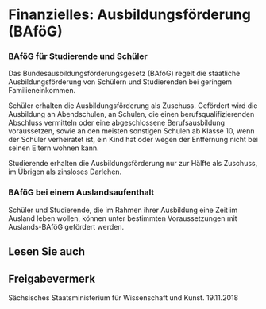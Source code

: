 # Finanzielles: Ausbildungsförderung (BAföG)

### BAföG für Studierende und Schüler

Das Bundesausbildungsförderungsgesetz (BAföG) regelt die staatliche Ausbildungsförderung von Schülern und Studierenden bei geringem Familieneinkommen.

Schüler erhalten die Ausbildungsförderung als Zuschuss. Gefördert wird die Ausbildung an Abendschulen, an Schulen, die einen berufsqualifizierenden Abschluss vermitteln oder eine abgeschlossene Berufsausbildung voraussetzen, sowie an den meisten sonstigen Schulen ab Klasse 10, wenn der Schüler verheiratet ist, ein Kind hat oder wegen der Entfernung nicht bei seinen Eltern wohnen kann.

Studierende erhalten die Ausbildungsförderung nur zur Hälfte als Zuschuss, im Übrigen als zinsloses Darlehen.

### BAföG bei einem Auslandsaufenthalt

Schüler und Studierende, die im Rahmen ihrer Ausbildung eine Zeit im Ausland leben wollen, können unter bestimmten Voraussetzungen mit Auslands-BAföG gefördert werden.

## Lesen Sie auch

## Freigabevermerk

Sächsisches Staatsministerium für Wissenschaft und Kunst. 19.11.2018
